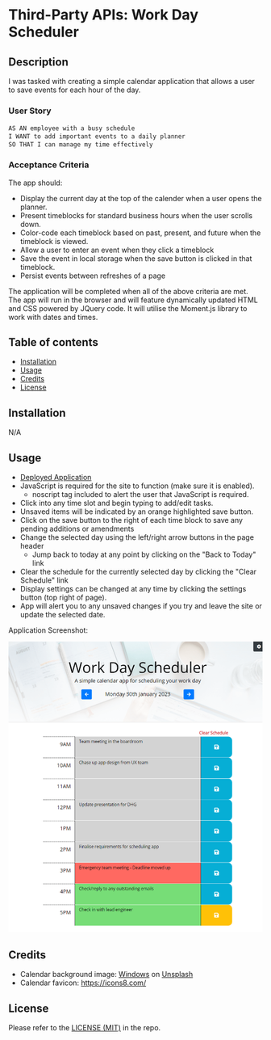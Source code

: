 # Third-Party APIs: Work Day Scheduler

## Description

I was tasked with creating a simple calendar application that allows a user to save events for each hour of the day.

### User Story

```
AS AN employee with a busy schedule
I WANT to add important events to a daily planner
SO THAT I can manage my time effectively
```

### Acceptance Criteria

The app should:
- Display the current day at the top of the calender when a user opens the planner.
- Present timeblocks for standard business hours when the user scrolls down.
- Color-code each timeblock based on past, present, and future when the timeblock is viewed.
- Allow a user to enter an event when they click a timeblock
- Save the event in local storage when the save button is clicked in that timeblock.
- Persist events between refreshes of a page

The application will be completed when all of the above criteria are met. The app will run in the browser and will feature dynamically updated HTML and CSS powered by JQuery code. It will utilise the Moment.js library to work with dates and times.

## Table of contents
- [Installation](#installation)
- [Usage](#usage)
- [Credits](#credits)
- [License](#license)

## Installation
N/A

## Usage
- [Deployed Application](https://trunten.github.io/ubbc-work-day-scheduler/)
- JavaScript is required for the site to function (make sure it is enabled).
    - noscript tag included to alert the user that JavaScript is required.
- Click into any time slot and begin typing to add/edit tasks.
- Unsaved items will be indicated by an orange highlighted save button.
- Click on the save button to the right of each time block to save any pending additions or amendments
- Change the selected day using the left/right arrow buttons in the page header
    - Jump back to today at any point by clicking on the "Back to Today" link
- Clear the schedule for the currently selected day by clicking the "Clear Schedule" link
- Display settings can be changed at any time by clicking the settings button (top right of page).
- App will alert you to any unsaved changes if you try and leave the site or update the selected date.

Application Screenshot:

[![Application Screenshot](./assets/images/app-screenshot.png)](https://trunten.github.io/ubbc-work-day-scheduler/)


## Credits
- Calendar background image: [Windows](https://unsplash.com/@windows?utm_source=unsplash&utm_medium=referral&utm_content=creditCopyText) on [Unsplash](https://unsplash.com/photos/SwHvzwEzCfA?utm_source=unsplash&utm_medium=referral&utm_content=creditCopyText)
- Calendar favicon: https://icons8.com/

## License
Please refer to the [LICENSE (MIT)](LICENSE) in the repo.


